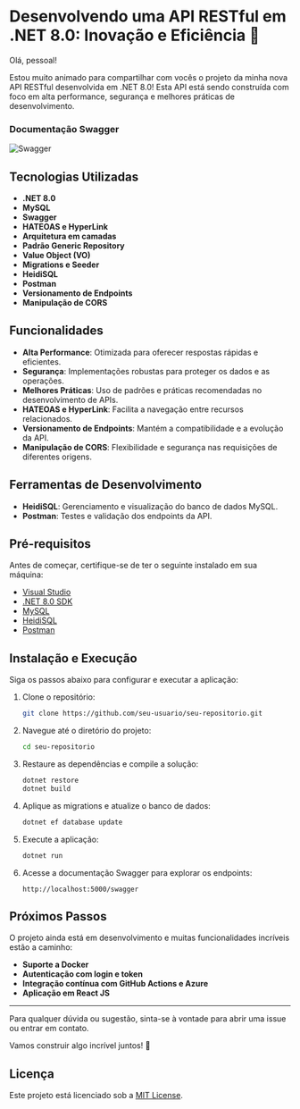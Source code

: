 # Desenvolvendo uma API RESTful em .NET 8.0: Inovação e Eficiência 🚀

Olá, pessoal!

Estou muito animado para compartilhar com vocês o projeto da minha nova API RESTful desenvolvida em .NET 8.0! Esta API está sendo construída com foco em alta performance, segurança e melhores práticas de desenvolvimento.

### Documentação Swagger
![Swagger](https://i.ibb.co/qWD0GHd/1719440791554.jpg)

## Tecnologias Utilizadas

- **.NET 8.0**
- **MySQL**
- **Swagger**
- **HATEOAS e HyperLink**
- **Arquitetura em camadas**
- **Padrão Generic Repository**
- **Value Object (VO)**
- **Migrations e Seeder**
- **HeidiSQL**
- **Postman**
- **Versionamento de Endpoints**
- **Manipulação de CORS**

## Funcionalidades

- **Alta Performance**: Otimizada para oferecer respostas rápidas e eficientes.
- **Segurança**: Implementações robustas para proteger os dados e as operações.
- **Melhores Práticas**: Uso de padrões e práticas recomendadas no desenvolvimento de APIs.
- **HATEOAS e HyperLink**: Facilita a navegação entre recursos relacionados.
- **Versionamento de Endpoints**: Mantém a compatibilidade e a evolução da API.
- **Manipulação de CORS**: Flexibilidade e segurança nas requisições de diferentes origens.

## Ferramentas de Desenvolvimento

- **HeidiSQL**: Gerenciamento e visualização do banco de dados MySQL.
- **Postman**: Testes e validação dos endpoints da API.

## Pré-requisitos

Antes de começar, certifique-se de ter o seguinte instalado em sua máquina:

- [Visual Studio](https://visualstudio.microsoft.com/)
- [.NET 8.0 SDK](https://dotnet.microsoft.com/download/dotnet/8.0)
- [MySQL](https://www.mysql.com/)
- [HeidiSQL](https://www.heidisql.com/)
- [Postman](https://www.postman.com/)

## Instalação e Execução

Siga os passos abaixo para configurar e executar a aplicação:

1. Clone o repositório:
    ```bash
    git clone https://github.com/seu-usuario/seu-repositorio.git
    ```

2. Navegue até o diretório do projeto:
    ```bash
    cd seu-repositorio
    ```

3. Restaure as dependências e compile a solução:
    ```bash
    dotnet restore
    dotnet build
    ```

4. Aplique as migrations e atualize o banco de dados:
    ```bash
    dotnet ef database update
    ```

5. Execute a aplicação:
    ```bash
    dotnet run
    ```

6. Acesse a documentação Swagger para explorar os endpoints:
    ```
    http://localhost:5000/swagger
    ```

## Próximos Passos

O projeto ainda está em desenvolvimento e muitas funcionalidades incríveis estão a caminho:

- **Suporte a Docker**
- **Autenticação com login e token**
- **Integração contínua com GitHub Actions e Azure**
- **Aplicação em React JS**

---

Para qualquer dúvida ou sugestão, sinta-se à vontade para abrir uma issue ou entrar em contato.

Vamos construir algo incrível juntos! 🚀

## Licença

Este projeto está licenciado sob a [MIT License](LICENSE).

